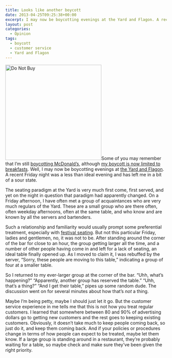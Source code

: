 ```yaml
---
title: Looks like another boycott
date: 2013-04-25T09:25:38+00:00
excerpt: I may now be boycotting evenings at the Yard and Flagon. A recent Friday night was a less than ideal evening and has left me in a bit of a sour state.
layout: post
categories:
  - Opinion
tags:
  - boycott
  - customer service
  - Yard and Flagon
---
```

<a href="https://dv8b8dkxht4vb.cloudfront.net/img/boycott.jpg" rel="lightbox"><img class="alignright size-medium wp-image-3533" alt="Do Not Buy" src="https://dv8b8dkxht4vb.cloudfront.net/img/boycott-300x298.jpg" width="300" height="298" srcset="https://dv8b8dkxht4vb.cloudfront.net/img/boycott-300x298.jpg 300w, https://dv8b8dkxht4vb.cloudfront.net/img/boycott-150x150.jpg 150w, https://dv8b8dkxht4vb.cloudfront.net/img/boycott.jpg 464w" sizes="(max-width: 300px) 100vw, 300px" /></a>Some of you may remember that I&#8217;m still [boycotting McDonald&#8217;s](/mickey-d-s.html "Mickey D’s"), although [my boycott is now limited to breakfasts](/im-lovin-it.html). Well, I may now be boycotting evenings at [the Yard and Flagon](http://www.yardandflagon.ca/home). A recent Friday night was a less than ideal evening and has left me in a bit of a sour state.

The seating paradigm at the Yard is very much first come, first served, and yet on the night in question that paradigm had apparently changed. On a Friday afternoon, I have often met a group of acquaintances who are very much regulars of the Yard. These are a small group who are there often, often weekday afternoons, often at the same table, and who know and are known by all the servers and bartenders.

Such a relationship and familiarity would usually prompt some preferential treatment, especially with [festival seating](http://en.wikipedia.org/wiki/1979_The_Who_concert_disaster). But not this particular Friday, ladies and gentlemen, no, it was not to be. After standing around the corner of the bar for close to an hour, the group getting larger all the time, and a number of other people having come in and left for a lack of seating, an ideal table finally opened up. As I moved to claim it, I was rebuffed by the server, “Sorry, these people are moving to this table,” indicating a group of four at a smaller table.

So I returned to my ever-larger group at the corner of the bar. “Uhh, what&#8217;s happening?” “Apparently, another group has reserved the table.” “Uhh, that&#8217;s a thing?” “And I get their table,” pipes up some random dude. The discussion went on for several minutes about how that&#8217;s _not_ a thing.

Maybe I&#8217;m being petty, maybe I should just let it go. But the customer service experience in me tells me that this is not how you treat regular customers. I learned that somewhere between 80 and 90% of advertising dollars go to getting new customers and the rest goes to keeping existing customers. Obviously, it doesn&#8217;t take much to keep people coming back, so just do it, and keep them coming back. And if your policies or procedures change in terms of how people can expect to be treated, maybe let them know. If a large group is standing around in a restaurant, they&#8217;re probably waiting for a table, so maybe check and make sure they&#8217;ve been given the right priority.
